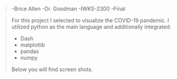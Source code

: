 >-Brice Allen
>-Dr. Goodman
>-IWKS-2300
>-Final

>For this project I selected to visualize
>the COVID-19 pandemic. I utilized python
>as the main language and additionally 
>integrated:
>- Dash 
>- matplotlib
>- pandas
>- numpy
>
>Below you will find screen shots. 
>
